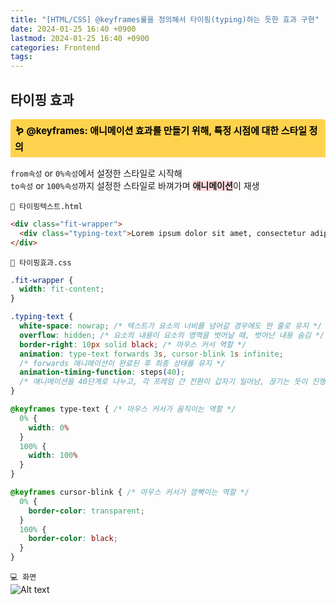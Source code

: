 ```yaml
---
title: "[HTML/CSS] @keyframes룰을 정의해서 타이핑(typing)하는 듯한 효과 구현"
date: 2024-01-25 16:40 +0900
lastmod: 2024-01-25 16:40 +0900
categories: Frontend
tags:
---
```


## 타이핑 효과
<div style="margin-bottom: 15px;font-size:15px;background-color:#FFD24D;color:black;font-weight:bolder;border-top-left-radius:5px;border-top-right-radius:5px;padding:7px;">
    🪱 @keyframes: 애니메이션 효과를 만들기 위해, 특정 시점에 대한 스타일 정의
</div>

`from속성` or `0%속성`에서 설정한 스타일로 시작해  
`to속성` or `100%속성`까지 설정한 스타일로 바껴가며 <span style='background-color:#ffdce0;font-weight:bold'>애니메이션</span>이 재생

`📑 타이핑텍스트.html `
```html
<div class="fit-wrapper">
  <div class="typing-text">Lorem ipsum dolor sit amet, consectetur adipisicing elit.</div>
</div>
```

`🎉 타이핑효과.css`
```css
.fit-wrapper {
  width: fit-content;
}

.typing-text {
  white-space: nowrap; /* 텍스트가 요소의 너비를 넘어갈 경우에도 한 줄로 유지 */
  overflow: hidden; /* 요소의 내용이 요소의 영역을 벗어날 때, 벗어난 내용 숨김 */
  border-right: 10px solid black; /* 마우스 커서 역할 */
  animation: type-text forwards 3s, cursor-blink 1s infinite;
  /* forwards 애니매이션이 완료된 후 최종 상태를 유지 */
  animation-timing-function: steps(40);
  /* 애니메이션을 40단계로 나누고, 각 프레임 간 전환이 갑자기 일어남, 끊기는 듯이 진행되므로, 타이핑 치는 역할 */
}

@keyframes type-text { /* 마우스 커서가 움직이는 역할 */
  0% {
    width: 0%
  }
  100% {
    width: 100%
  }
}

@keyframes cursor-blink { /* 마우스 커서가 깜빡이는 역할 */
  0% {
    border-color: transparent;
  }
  100% {
    border-color: black;
  }
}
```

`💻 화면`  
![Alt text](https://i.esdrop.com/d/f/OAHra5CzfD/GMY41oOyhW.gif "Optional title")
